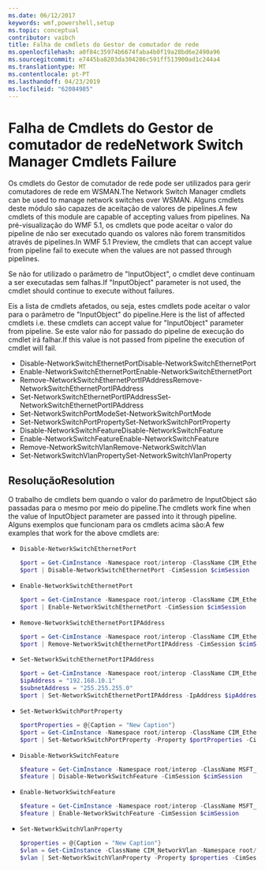 ```yaml
---
ms.date: 06/12/2017
keywords: wmf,powershell,setup
ms.topic: conceptual
contributor: vaibch
title: Falha de cmdlets do Gestor de comutador de rede
ms.openlocfilehash: a0f84c35974b6674faba4b0f19a28bd6e2490a96
ms.sourcegitcommit: e7445ba8203da304286c591ff513900ad1c244a4
ms.translationtype: MT
ms.contentlocale: pt-PT
ms.lasthandoff: 04/23/2019
ms.locfileid: "62084985"
---
```

# <a name="network-switch-manager-cmdlets-failure"></a><span data-ttu-id="155fe-103">Falha de Cmdlets do Gestor de comutador de rede</span><span class="sxs-lookup"><span data-stu-id="155fe-103">Network Switch Manager Cmdlets Failure</span></span>

<span data-ttu-id="155fe-104">Os cmdlets do Gestor de comutador de rede pode ser utilizados para gerir comutadores de rede em WSMAN.</span><span class="sxs-lookup"><span data-stu-id="155fe-104">The Network Switch Manager cmdlets can be used to manage network switches over WSMAN.</span></span>
<span data-ttu-id="155fe-105">Alguns cmdlets deste módulo são capazes de aceitação de valores de pipelines.</span><span class="sxs-lookup"><span data-stu-id="155fe-105">A few cmdlets of this module are capable of accepting values from pipelines.</span></span>
<span data-ttu-id="155fe-106">Na pré-visualização do WMF 5.1, os cmdlets que pode aceitar o valor do pipeline de não ser executado quando os valores não forem transmitidos através de pipelines.</span><span class="sxs-lookup"><span data-stu-id="155fe-106">In WMF 5.1 Preview, the cmdlets that can accept value from pipeline fail to execute when the values are not passed through pipelines.</span></span>

<span data-ttu-id="155fe-107">Se não for utilizado o parâmetro de "InputObject", o cmdlet deve continuam a ser executadas sem falhas.</span><span class="sxs-lookup"><span data-stu-id="155fe-107">If "InputObject" parameter is not used, the cmdlet should continue to execute without failures.</span></span>

<span data-ttu-id="155fe-108">Eis a lista de cmdlets afetados, ou seja, estes cmdlets pode aceitar o valor para o parâmetro de "InputObject" do pipeline.</span><span class="sxs-lookup"><span data-stu-id="155fe-108">Here is the list of affected cmdlets i.e. these cmdlets can accept value for "InputObject" parameter from pipeline.</span></span>
<span data-ttu-id="155fe-109">Se este valor não for passado do pipeline de execução do cmdlet irá falhar.</span><span class="sxs-lookup"><span data-stu-id="155fe-109">If this value is not passed from pipeline the execution of cmdlet will fail.</span></span>

- <span data-ttu-id="155fe-110">Disable-NetworkSwitchEthernetPort</span><span class="sxs-lookup"><span data-stu-id="155fe-110">Disable-NetworkSwitchEthernetPort</span></span>
- <span data-ttu-id="155fe-111">Enable-NetworkSwitchEthernetPort</span><span class="sxs-lookup"><span data-stu-id="155fe-111">Enable-NetworkSwitchEthernetPort</span></span>
- <span data-ttu-id="155fe-112">Remove-NetworkSwitchEthernetPortIPAddress</span><span class="sxs-lookup"><span data-stu-id="155fe-112">Remove-NetworkSwitchEthernetPortIPAddress</span></span>
- <span data-ttu-id="155fe-113">Set-NetworkSwitchEthernetPortIPAddress</span><span class="sxs-lookup"><span data-stu-id="155fe-113">Set-NetworkSwitchEthernetPortIPAddress</span></span>
- <span data-ttu-id="155fe-114">Set-NetworkSwitchPortMode</span><span class="sxs-lookup"><span data-stu-id="155fe-114">Set-NetworkSwitchPortMode</span></span>
- <span data-ttu-id="155fe-115">Set-NetworkSwitchPortProperty</span><span class="sxs-lookup"><span data-stu-id="155fe-115">Set-NetworkSwitchPortProperty</span></span>
- <span data-ttu-id="155fe-116">Disable-NetworkSwitchFeature</span><span class="sxs-lookup"><span data-stu-id="155fe-116">Disable-NetworkSwitchFeature</span></span>
- <span data-ttu-id="155fe-117">Enable-NetworkSwitchFeature</span><span class="sxs-lookup"><span data-stu-id="155fe-117">Enable-NetworkSwitchFeature</span></span>
- <span data-ttu-id="155fe-118">Remove-NetworkSwitchVlan</span><span class="sxs-lookup"><span data-stu-id="155fe-118">Remove-NetworkSwitchVlan</span></span>
- <span data-ttu-id="155fe-119">Set-NetworkSwitchVlanProperty</span><span class="sxs-lookup"><span data-stu-id="155fe-119">Set-NetworkSwitchVlanProperty</span></span>

## <a name="resolution"></a><span data-ttu-id="155fe-120">Resolução</span><span class="sxs-lookup"><span data-stu-id="155fe-120">Resolution</span></span>

<span data-ttu-id="155fe-121">O trabalho de cmdlets bem quando o valor do parâmetro de InputObject são passadas para o mesmo por meio do pipeline.</span><span class="sxs-lookup"><span data-stu-id="155fe-121">The cmdlets work fine when the value of InputObject parameter are passed into it through pipeline.</span></span> <span data-ttu-id="155fe-122">Alguns exemplos que funcionam para os cmdlets acima são:</span><span class="sxs-lookup"><span data-stu-id="155fe-122">A few examples that work for the above cmdlets are:</span></span>

- `Disable-NetworkSwitchEthernetPort`

  ```powershell
  $port = Get-CimInstance -Namespace root/interop -ClassName CIM_EthernetPort -CimSession $cimSession | Select-Object -First 1
  $port | Disable-NetworkSwitchEthernetPort -CimSession $cimSession
  ```

- `Enable-NetworkSwitchEthernetPort`

  ```powershell
  $port = Get-CimInstance -Namespace root/interop -ClassName CIM_EthernetPort -CimSession $cimSession | Select-Object -First 1
  $port | Enable-NetworkSwitchEthernetPort -CimSession $cimSession
  ```

- `Remove-NetworkSwitchEthernetPortIPAddress`

  ```powershell
  $port = Get-CimInstance -Namespace root/interop -ClassName CIM_EthernetPort -CimSession $cimSession | Select-Object -First 1
  $port | Remove-NetworkSwitchEthernetPortIPAddress -CimSession $cimSession
  ```

- `Set-NetworkSwitchEthernetPortIPAddress`

  ```powershell
  $port = Get-CimInstance -Namespace root/interop -ClassName CIM_EthernetPort -CimSession $cimSession | Select-Object -First 1
  $ipAddress = "192.168.10.1"
  $subnetAddress = "255.255.255.0"
  $port | Set-NetworkSwitchEthernetPortIPAddress -IpAddress $ipAddress -SubnetAddress $subnetAddress -CimSession $cimSession
  ```

- `Set-NetworkSwitchPortProperty`

  ```powershell
  $portProperties = @{Caption = "New Caption"}
  $port = Get-CimInstance -Namespace root/interop -ClassName CIM_EthernetPort -CimSession $cimSession | Select-Object -First 1
  $port | Set-NetworkSwitchPortProperty -Property $portProperties -CimSession $cimSession
  ```

- `Disable-NetworkSwitchFeature`

  ```powershell
  $feature = Get-CimInstance -Namespace root/interop -ClassName MSFT_Feature -CimSession $cimSession | Select-Object -First 1
  $feature | Disable-NetworkSwitchFeature -CimSession $cimSession
  ```

- `Enable-NetworkSwitchFeature`

  ```powershell
  $feature = Get-CimInstance -Namespace root/interop -ClassName MSFT_Feature -CimSession $cimSession | Select-Object -First 1
  $feature | Enable-NetworkSwitchFeature -CimSession $cimSession
  ```

- `Set-NetworkSwitchVlanProperty`

  ```powershell
  $properties = @{Caption = "New Caption"}
  $vlan = Get-CimInstance -ClassName CIM_NetworkVlan -Namespace root/interop -CimSession $cimSession | Select-Object -First 1
  $vlan | Set-NetworkSwitchVlanProperty -Property $properties -CimSession $cimSession
  ```